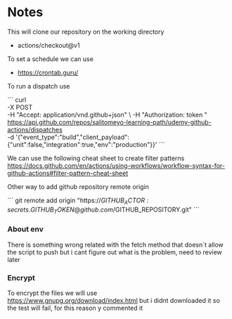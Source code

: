 # Notes

This will clone our repository on the working directory
- actions/checkout@v1

To set a schedule we can use 
- https://crontab.guru/

To run a dispatch use

´´´
curl \
  -X POST \
  -H "Accept: application/vnd.github+json" \ 
  -H "Authorization: token <TOKEN>" \
  https://api.github.com/repos/salitomeyo-learning-path/udemy-github-actions/dispatches \
  -d '{"event_type":"build","client_payload":{"unit":false,"integration":true,"env":"production"}}'
´´´

We can use the following cheat sheet to create filter patterns
https://docs.github.com/en/actions/using-workflows/workflow-syntax-for-github-actions#filter-pattern-cheat-sheet


Other way to add github repository remote origin

´´´
git remote add origin "https://$GITHUB_ACTOR:{{ secrets.GITHUB_TOKEN }}@github.com/$GITHUB_REPOSITORY.git"
´´´

### About env

There is something wrong related with the fetch method that doesn´t allow the script to push but i cant figure out what is the problem, need to review later

### Encrypt

To encrypt the files we will use https://www.gnupg.org/download/index.html but i didnt downloaded it so the test will fail, for this reason y commented it
